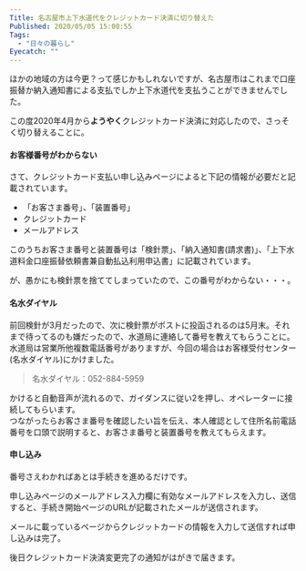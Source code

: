 ```yaml
---
Title: 名古屋市上下水道代をクレジットカード決済に切り替えた
Published: 2020/05/05 15:00:55
Tags:
  - "日々の暮らし"
Eyecatch: ""
---
```

ほかの地域の方は今更？って感じかもしれないですが、名古屋市はこれまで口座振替か納入通知書による支払でしか上下水道代を支払うことができませんでした。  

この度2020年4月から<b>ようやく</b>クレジットカード決済に対応したので、さっそく切り替えることに。  



#### お客様番号がわからない  


<?# OEmbed "https://www.water.city.nagoya.jp/category/tyuushikaishi/142701.html" /?>



さて、クレジットカード支払い申し込みページによると下記の情報が必要だと記載されています。  


* 「お客さま番号」、「装置番号」  
* クレジットカード  
* メールアドレス  

このうちお客さま番号と装置番号は「検針票」、「納入通知書(請求書)」、「上下水道料金口座振替依頼書兼自動払込利用申込書」に記載されています。  

が、愚かにも検針票を捨ててしまっていたので、この番号がわからない・・・。  

#### 名水ダイヤル  

前回検針が3月だったので、次に検針票がポストに投函されるのは5月末。それまで待ってるのも嫌だったので、水道局に連絡して番号を教えてもらうことに。  
水道局は営業所他複数電話番号がありますが、今回の場合はお客様受付センター(名水ダイヤル)にかけました。  

> 名水ダイヤル：052-884-5959

かけると自動音声が流れるので、ガイダンスに従い2を押し、オペレーターに接続してもらいます。  
つながったらお客さま番号を確認したい旨を伝え、本人確認として住所名前電話番号を口頭で説明すると、お客さま番号と装置番号を教えてもらえます。  

#### 申し込み

番号さえわかればあとは手続きを進めるだけです。  

<?# OEmbed "https://suido.f-regi.com/fc/nagoya_city/creditpay" /?>

申し込みページのメールアドレス入力欄に有効なメールアドレスを入力し、送信すると、手続き開始ページのURLが記載されたメールが送信されます。  

メールに載っているページからクレジットカードの情報を入力して送信すれば申し込みは完了。  

後日クレジットカード決済変更完了の通知がはがきで届きます。